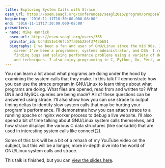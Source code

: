 ```yaml
---
title: Exploring System Calls with Strace
osem_url: https://osem.seagl.org/conferences/seagl2016/program/proposals/187
beginning: '2016-11-11T16:30:00.000-08:00'
end: '2016-11-11T17:30:00.000-08:00'
presenters:
- name: Mike Hamrick
  osem_url: https://osem.seagl.org/users/365
  gravatar_id: bc4d151e146fc57fa0bb22ef3743bb81
  biography: I've been a fan and user of GNU/Linux since the mid 90s. In my professional
    career I've been a programmer, systems administrator, and DBA. I really enjoy
    finding bugs and solving performance problems using a variety of debugging tools
    and techniques. I also enjoy programming in C, Python, Go, Perl, and Elisp.
---
```


You can learn a lot about what programs are doing under the hood by examining the system calls that they make. In this talk I'll demonstrate how you can use the strace program in GNU/Linux to learn things about what programs are doing. What files are opened, read from and written to? What DNS and MySQL queries are being made? All of these questions can be answered using strace. I'll also show how you can use strace to output timing deltas to identify slow system calls that may be hurting your program's performance. I'll demonstrate how you can attach strace to a running apache or nginx worker process to debug a live website. I'll also spend a bit of time talking about GNU/Linux system calls themselves, and how strace displays the various C data structures (like sockaddr) that are used in interesting system calls like connect(2).

Some of this talk will be a bit of a rehash of my YouTube video on the subject, but this will be a longer, more in-depth dive into the world of GNU/Linux system calls and strace.

This talk is finished, but you can [view the slides here](https://www.muppetlabs.com/~mikeh/systemcalls.pdf).
